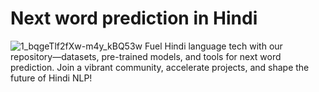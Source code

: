# Next word prediction in Hindi
![1_bqgeTlf2fXw-m4y_kBQ53w](https://github.com/darknight2163/Next-word-prediction-hindi/assets/108399066/040009c6-6228-49b4-b83f-4677be66bbdd)
Fuel Hindi language tech with our repository—datasets, pre-trained models, and tools for next word prediction. Join a vibrant community, accelerate projects, and shape the future of Hindi NLP!

